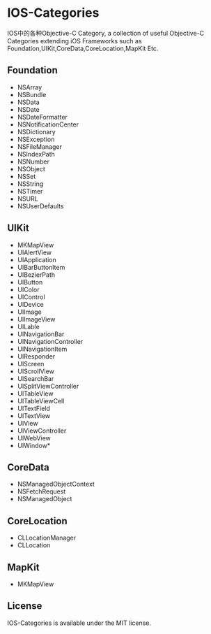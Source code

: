 IOS-Categories
================

IOS中的各种Objective-C Category, a collection of useful Objective-C Categories extending iOS Frameworks such as Foundation,UIKit,CoreData,CoreLocation,MapKit Etc.

## Foundation
* NSArray
* NSBundle
* NSData
* NSDate
* NSDateFormatter
* NSNotificationCenter
* NSDictionary
* NSException
* NSFileManager
* NSIndexPath
* NSNumber
* NSObject
* NSSet
* NSString
* NSTimer
* NSURL
* NSUserDefaults

## UIKit
* MKMapView
* UIAlertView
* UIApplication
* UIBarButtonItem
* UIBezierPath
* UIButton
* UIColor
* UIControl
* UIDevice
* UIImage
* UIImageView
* UILable
* UINavigationBar
* UINavigationController
* UINavigationItem
* UIResponder
* UIScreen
* UIScrollView
* UISearchBar
* UISplitViewController
* UITableView
* UITableViewCell
* UITextField
* UITextView
* UIView
* UIViewController
* UIWebView
* UIWindow*


## CoreData
* NSManagedObjectContext
* NSFetchRequest
* NSManagedObject

## CoreLocation
* CLLocationManager
* CLLocation

## MapKit
* MKMapView

## License

IOS-Categories is available under the MIT license.

